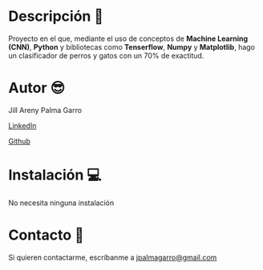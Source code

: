 # Descripción 🌴
Proyecto en el que, mediante el uso de conceptos de **Machine Learning (CNN)**, **Python** y bibliotecas como **Tenserflow**, **Numpy** y **Matplotlib**, hago un clasificador de perros y gatos con un 70% de exactitud. 
# Autor 😎
Jill Areny Palma Garro 

[LinkedIn](https://www.linkedin.com/in/jillpg)

[Github](https://github.com/JPG24)

# Instalación 💻
No necesita ninguna instalación

# Contacto 📩
Si quieren contactarme, escríbanme a jpalmagarro@gmail.com
